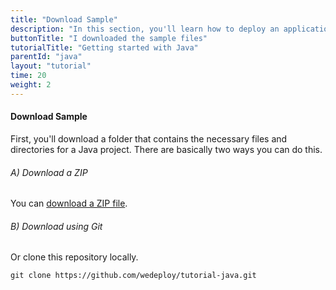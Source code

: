 ```yaml
---
title: "Download Sample"
description: "In this section, you'll learn how to deploy an application using WeDeploy Java."
buttonTitle: "I downloaded the sample files"
tutorialTitle: "Getting started with Java"
parentId: "java"
layout: "tutorial"
time: 20
weight: 2
---
```


#### Download Sample

First, you'll download a folder that contains the necessary files and directories for a Java project. There are basically two ways you can do this.

###### A) Download a ZIP

You can [download a ZIP file](https://github.com/wedeploy/tutorial-java/archive/master.zip).

###### B) Download using Git

Or clone this repository locally.

```xml
git clone https://github.com/wedeploy/tutorial-java.git
```

